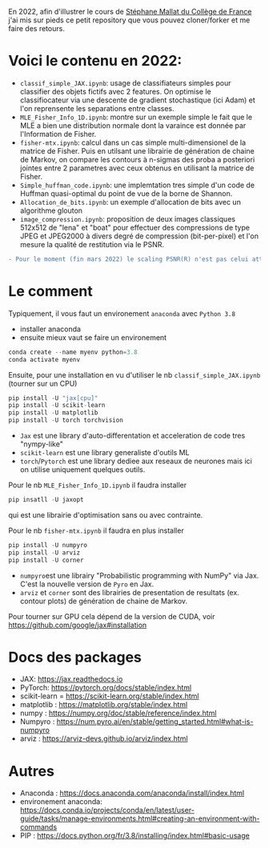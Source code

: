 En 2022, afin d'illustrer le cours de [Stéphane Mallat du Collège de France](https://www.di.ens.fr/~mallat/CoursCollege.html) j'ai mis sur pieds ce petit repository que vous pouvez cloner/forker et me faire des retours.

# Voici le contenu en 2022:
- `classif_simple_JAX.ipynb`: usage de classifiateurs simples pour classifier des objets fictifs avec 2 features. 
On optimise le classifiocateur via une descente de gradient stochastique (ici Adam) et l'on reprensente les separations entre classes.
- `MLE_Fisher_Info_1D.ipynb`: montre sur un exemple simple le fait que le MLE a bien une distribution normale dont la varaince est donnée par l'Information de Fisher.
- `fisher-mtx.ipynb`: calcul dans un cas simple multi-dimensionel de la matrice de Fisher. Puis en utilsant une librairie de génération de chaine de Markov, on compare les contours à n-sigmas des proba a posteriori jointes entre 2 parametres avec ceux obtenus en utilisant la matrice de Fisher.
- `Simple_huffman_code.ipynb`: une implemtation tres simple d'un code de Huffman quasi-optimal du point de vue de la borne de Shannon.
- `Allocation_de_bits.ipynb`: un exemple d'allocation de bits avec un algorithme glouton
- `image_compression.ipynb`: proposition de deux images classiques 512x512 de "lena" et "boat" pour effectuer des compressions de type JPEG et JPEG2000 à divers degré de compression (bit-per-pixel) et l'on mesure la qualité de restitution via le PSNR. 
```diff
- Pour le moment (fin mars 2022) le scaling PSNR(R) n'est pas celui attendu par la theorie pour R>1, ni en JPEG ni en JPEG2000. Nous n'avons pour le moment pas trouver la raison.
```


# Le comment
Typiquement, il vous faut un environement `anaconda` avec `Python 3.8` 
- installer anaconda
- ensuite mieux vaut se faire un environement
```python
conda create --name myenv python=3.8
conda activate myenv
```

Ensuite, pour une installation en vu d'utiliser le nb `classif_simple_JAX.ipynb` (tourner sur un CPU) 
```python
pip install -U "jax[cpu]"
pip install -U scikit-learn
pip install -U matplotlib
pip install -U torch torchvision
```

- `Jax` est une library d'auto-differentation et acceleration de code tres "nympy-like"
- `scikit-learn` est une library generaliste d'outils ML
- `torch`/`Pytorch`  est une library dediee aux reseaux de neurones mais ici on utilise uniquement quelques outils. 

Pour le nb `MLE_Fisher_Info_1D.ipynb` il faudra installer
```python
pip insatll -U jaxopt
```
qui est une librairie d'optimisation sans ou avec contrainte. 

Pour le nb `fisher-mtx.ipynb` il faudra en plus installer
```python
pip install -U numpyro
pip install -U arviz
pip install -U corner
```
- `numpyro`est une librairy "Probabilistic programming with NumPy" via Jax.
C'est la nouvelle version de `Pyro` en Jax. 
- `arviz` et `corner` sont des librairies de presentation de resultats (ex. contour plots) de génération de chaine de Markov.



Pour tourner sur GPU cela dépend de la version de CUDA, voir https://github.com/google/jax#installation

# Docs des packages
- JAX: https://jax.readthedocs.io
- PyTorch: https://pytorch.org/docs/stable/index.html
- scikit-learn = https://scikit-learn.org/stable/index.html
- matplotlib : https://matplotlib.org/stable/index.html
- numpy : https://numpy.org/doc/stable/reference/index.html
- Numpyro : https://num.pyro.ai/en/stable/getting_started.html#what-is-numpyro
- arviz : https://arviz-devs.github.io/arviz/index.html

# Autres
- Anaconda : https://docs.anaconda.com/anaconda/install/index.html
- environement anaconda: https://docs.conda.io/projects/conda/en/latest/user-guide/tasks/manage-environments.html#creating-an-environment-with-commands
- PIP : https://docs.python.org/fr/3.8/installing/index.html#basic-usage

